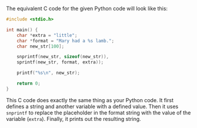 The equivalent C code for the given Python code will look like this:

```c
#include <stdio.h>

int main() {
    char *extra = "little";
    char *format = "Mary had a %s lamb.";
    char new_str[100];

    snprintf(new_str, sizeof(new_str)), 
    sprintf(new_str, format, extra));

    printf("%s\n", new_str);

    return 0;
}
```
This C code does exactly the same thing as your Python code. It first defines a string and another variable with a defined value. Then it uses `snprintf` to replace the placeholder in the format string with the value of the variable (`extra`). Finally, it prints out the resulting string.
